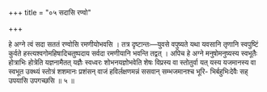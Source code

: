 +++
title = "०५ सदासि रण्वो"

+++

हे अग्ने त्वं सदा सततं रण्वोसि रमणीयोभवसि । तत्र दृष्टान्तः—युवसे वपुष्यते यथा यवसानि तृणानि स्वपुष्टिं कुर्वते हस्त्यश्वगोमहिषादिचतुष्पदाय सर्वदा रमणीयानि भवन्ति तद्वत् । अपिच हे अग्ने मनुषोमनुष्यस्य स्वभूतैः होत्राभिः होत्रेति यज्ञनामैतत् यज्ञैः स्वध्वरः शोभनयज्ञोभवेति शेषः विप्रस्य वा स्तोतुर्वा यत् यस्य यजमानस्य वा स्वभूत उक्थ्यं स्तोत्रं शशमानः प्रशंसन् वाजं हविर्लक्षणमन्नं ससवान् सम्भजमानश्च भूरि- भिर्बहुभिःदेवैः सह् उपयासि उपगच्छसि ॥ ५ ॥